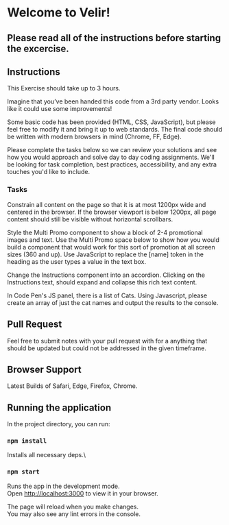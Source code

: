 # Welcome to Velir!
## Please read all of the instructions before starting the excercise.

## Instructions
This Exercise should take up to 3 hours.

Imagine that you’ve been handed this code from a 3rd party vendor. Looks like it could use some improvements!

Some basic code has been provided (HTML, CSS, JavaScript), but please feel free to modify it and bring it up to web standards. The final code should be written with modern browsers in mind (Chrome, FF, Edge).

Please complete the tasks below so we can review your solutions and see how you would approach and solve day to day coding assignments. We'll be looking for task completion, best practices, accessibility, and any extra touches you'd like to include.

### Tasks

Constrain all content on the page so that it is at most 1200px wide and centered in the browser. If the browser viewport is below 1200px, all page content should still be visible without horizontal scrollbars.

Style the Multi Promo component to show a block of 2-4 promotional images and text. Use the Multi Promo space below to show how you would build a component that would work for this sort of promotion at all screen sizes (360 and up).
Use JavaScript to replace the [name] token in the heading as the user types a value in the text box.

Change the Instructions component into an accordion. Clicking on the Instructions text, should expand and collapse this rich text content.

In Code Pen's JS panel, there is a list of Cats. Using Javascript, please create an array of just the cat names and output the results to the console.

## Pull Request

Feel free to submit notes with your pull request with for a anything that should be updated but could not be addressed in the given timeframe.

## Browser Support

Latest Builds of Safari, Edge, Firefox, Chrome.

## Running the application

In the project directory, you can run:

### `npm install`

Installs all necessary deps.\

### `npm start`

Runs the app in the development mode.\
Open [http://localhost:3000](http://localhost:3000) to view it in your browser.

The page will reload when you make changes.\
You may also see any lint errors in the console.
